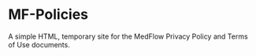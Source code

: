 # MF-Policies

A simple HTML, temporary site for the MedFlow Privacy Policy and Terms of Use documents. 